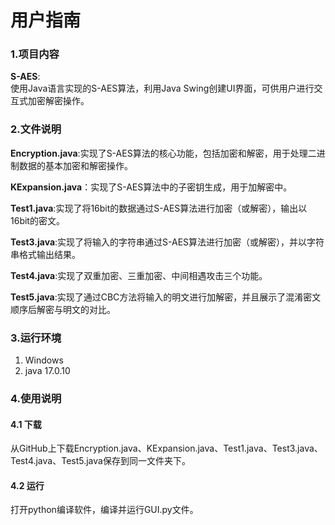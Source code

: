 # 用户指南  

### 1.项目内容  
**S-AES**:  
使用Java语言实现的S-AES算法，利用Java Swing创建UI界面，可供用户进行交互式加密解密操作。  

### 2.文件说明
**Encryption.java**:实现了S-AES算法的核心功能，包括加密和解密，用于处理二进制数据的基本加密和解密操作。 

**KExpansion.java**：实现了S-AES算法中的子密钥生成，用于加解密中。

**Test1.java**:实现了将16bit的数据通过S-AES算法进行加密（或解密），输出以16bit的密文。 

**Test3.java**:实现了将输入的字符串通过S-AES算法进行加密（或解密），并以字符串格式输出结果。 

**Test4.java**:实现了双重加密、三重加密、中间相遇攻击三个功能。  

**Test5.java**:实现了通过CBC方法将输入的明文进行加解密，并且展示了混淆密文顺序后解密与明文的对比。  

### 3.运行环境  
  1. Windows  
  2. java 17.0.10

### 4.使用说明  

#### 4.1  下载  
从GitHub上下载Encryption.java、KExpansion.java、Test1.java、Test3.java、Test4.java、Test5.java保存到同一文件夹下。

#### 4.2  运行  
打开python编译软件，编译并运行GUI.py文件。
